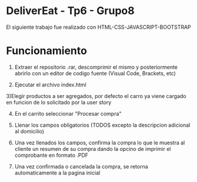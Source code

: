 # DeliverEat - Tp6 - Grupo8

El siguiente trabajo fue realizado con HTML-CSS-JAVASCRIPT-BOOTSTRAP

# Funcionamiento
1) Extraer el repositorio .rar, descomprimir el mismo y posteriormente abrirlo con un editor de codigo fuente (Visual Code, Brackets, etc)

2) Ejecutar el archivo index.html

3)Elegir productos a ser agregados, por defecto el carro ya viene cargado en funcion de lo solicitado por la user story

4) En el carrito seleccionar "Procesar compra"

5) Llenar los campos obligatorios (TODOS excepto la descripcion adicional al domicilio)

6) Una vez llenados los campos, confirma la compra lo que le muestra al cliente un resumen de su compra dando la opcino de imprimir el comprobante en formato .PDF

7) Una vez confirmada o cancelada la compra, se retorna automaticamente a la pagina inicial
